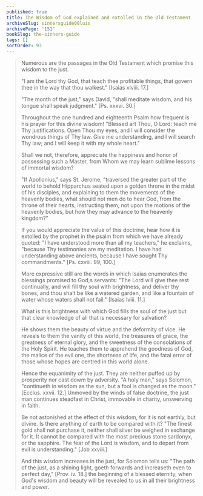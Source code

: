```yaml
---
published: true
title: The Wisdom of God explained and extolled in the Old Testament
archiveSlug: sinnersguide00luis
archivePage: '151'
bookSlug: the-sinners-guide
tags: []
sortOrder: 93
---
```


> Numerous are the passages in the Old Testament which promise this wisdom to the just.
> 
> "I am the Lord thy God, that teach thee profitable things, that govern thee in the way that thou walkest." [Isaias xlviii. 17.]
> 
> "The month of the just," says David, "shall meditate wisdom, and his tongue shall speak judgment." [Ps. xxxvi. 30.]
> 
> Throughout the one hundred and eighteenth Psalm how frequent is his prayer for this divine wisdom! "Blessed art Thou, O Lord: teach me Thy justifications. Open Thou my eyes, and I will consider the wondrous things of Thy law. Give me understanding, and I will search Thy law; and I will keep it with my whole heart."
> 
> Shall we not, therefore, appreciate the happiness and honor of possessing such a Master, from Whom we may learn sublime lessons of immortal wisdom?
> 
> "If Apollonius," says St. Jerome, "traversed the greater part of the world to behold Hipparchus seated upon a golden throne in the midst of his disciples, and explaining to them the movements of the heavenly bodies, what should not men do to hear God, from the throne of their hearts, instructing them, not upon the motions of the heavenly bodies, but how they may advance to the heavenly kingdom?"
> 
> If you would appreciate the value of this doctrine, hear how it is extolled by the prophet in the psalm from which we have already quoted: "I have understood more than all my teachers," he exclaims, "because Thy testimonies are my meditation. I have had understanding above ancients, because I have sought Thy commandments." [Ps. cxviii. 99, 100.]
> 
> More expressive still are the words in which Isaias enumerates the blessings promised to God;s servants: "The Lord will give thee rest continually, and will fill thy soul with brightness, and deliver thy bones, and thou shalt be like a watered garden, and like a fountain of water whose waters shall not fail." [Isaias lviii. 11.]
> 
> What is this brightness with which God fills the soul of the just but that clear knowledge of all that is necessary for salvation?
> 
> He shows them the beauty of virtue and the deformity of vice. He reveals to them the vanity of this world, the treasures of grace, the greatness of eternal glory, and the sweetness of the consolations of the Holy Spirit. He teaches them to apprehend the goodness of God, the malice of the evil one, the shortness of life, and the fatal error of those whose hopes are centred in this world alone.
> 
> Hence the equanimity of the just. They are neither puffed up by prosperity nor cast dowm by adversity. "A holy man," says Solomon, "continueth in wisdom as the sun, but a fool is changed as the moon." [Ecclus. xxvii. 12.] Unmoved by the winds of false doctrine, the just man continues steadfast in Christ, immovable in charity, unswerving in faith.
> 
> Be not astonished at the effect of this wisdom, for it is not earthly, but divine. Is there anything of earth to be compared with it? "The finest gold shall not purchase it, neither shall silver be weighed in exchange for it. It cannot be compared with the most precious stone sardonyx, or the sapphire. The fear of the Lord is wisdom, and to depart from evil is understanding." [Job xxviii.]
> 
> And this wisdom increases in the just, for Solomon tells us: "The path of the just, as a shining light, goeth forwards and increaseth even to perfect day," [Prov. iv. 18.] the beginning of a blessed eternity, when God's wisdom and beauty will be revealed to us in all their brightness and power.


